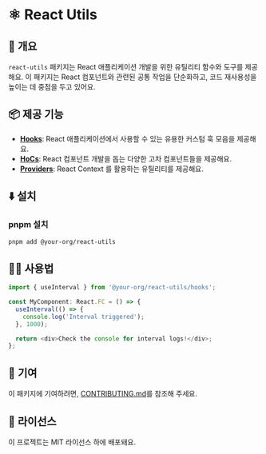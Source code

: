 # ⚛️ React Utils

## 📖 개요

`react-utils` 패키지는 React 애플리케이션 개발을 위한 유틸리티 함수와 도구를 제공해요. 이 패키지는 React 컴포넌트와 관련된 공통 작업을 단순화하고, 코드 재사용성을 높이는 데 중점을 두고 있어요.

## 📦 제공 기능

- **[Hooks](./hooks)**: React 애플리케이션에서 사용할 수 있는 유용한 커스텀 훅 모음을 제공해요.
- **[HoCs](./hocs)**: React 컴포넌트 개발을 돕는 다양한 고차 컴포넌트들을 제공해요.
- **[Providers](./providers)**: React Context 를 활용하는 유틸리티를 제공해요.

## ⬇️ 설치

### pnpm 설치

```bash
pnpm add @your-org/react-utils
```

## 🧑‍💻 사용법

```typescript
import { useInterval } from '@your-org/react-utils/hooks';

const MyComponent: React.FC = () => {
  useInterval(() => {
    console.log('Interval triggered');
  }, 1000);

  return <div>Check the console for interval logs!</div>;
};
```

## 🤝 기여

이 패키지에 기여하려면, [CONTRIBUTING.md](../CONTRIBUTING.md)를 참조해 주세요.

## 📜 라이선스

이 프로젝트는 MIT 라이선스 하에 배포돼요.

